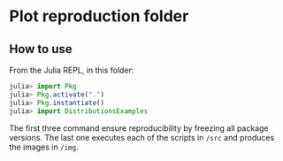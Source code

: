 # Plot reproduction folder

## How to use

From the Julia REPL, in this folder:

```julia
julia> import Pkg
julia> Pkg.activate(".")
julia> Pkg.instantiate()
julia> import DistributionsExamples
```

The first three command ensure reproducibility by freezing all package
versions. The last one executes each of the scripts in `/src` and
produces the images in `/img`.
